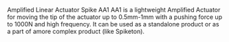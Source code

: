 Amplified Linear Actuator Spike AA1
AA1 is a lightweight Amplified Actuator for moving the tip of the actuator up to 0.5mm-1mm with a pushing force up to 1000N and high frequency. It can be used as a standalone product or as a part of amore complex product (like Spiketon).
  
